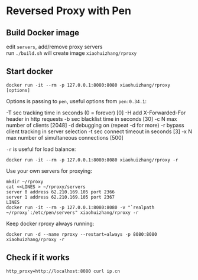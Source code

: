 # Reversed Proxy with Pen

## Build Docker image

edit `servers`, add/remove proxy servers  
run `./build.sh` will create image `xiaohuizhang/rproxy`

## Start docker

    docker run -it --rm -p 127.0.0.1:8080:8080 xiaohuizhang/rproxy [options]

Options is passing to `pen`, useful options from `pen:0.34.1`:

  -T sec    tracking time in seconds (0 = forever) [0]
  -H	add X-Forwarded-For header in http requests
  -b sec    blacklist time in seconds [30]
  -c N      max number of clients [2048]
  -d	debugging on (repeat -d for more)
  -r	bypass client tracking in server selection
  -t sec    connect timeout in seconds [3]
  -x N      max number of simultaneous connections [500]

`-r` is useful for load balance:

    docker run -it --rm -p 127.0.0.1:8080:8080 xiaohuizhang/rproxy -r

Use your own servers for proxying:

    mkdir ~/rproxy
    cat <<LINES > ~/rproxy/servers
    server 0 address 62.210.169.105 port 2366
    server 1 address 62.210.169.105 port 2367
    LINES
    docker run -it --rm -p 127.0.0.1:8080:8080 -v "`realpath ~/rproxy`:/etc/pen/servers" xiaohuizhang/rproxy -r

Keep docker rproxy always running:

    docker run -d --name rproxy --restart=always -p 8080:8080 xiaohuizhang/rproxy -r

## Check if it works

    http_proxy=http://localhost:8080 curl ip.cn
